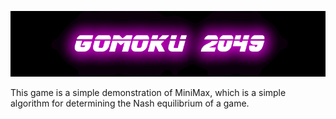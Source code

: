 ![Gomoku 2049](banner.png)

This game is a simple demonstration of MiniMax, which is a simple algorithm for determining the Nash equilibrium of a game.
